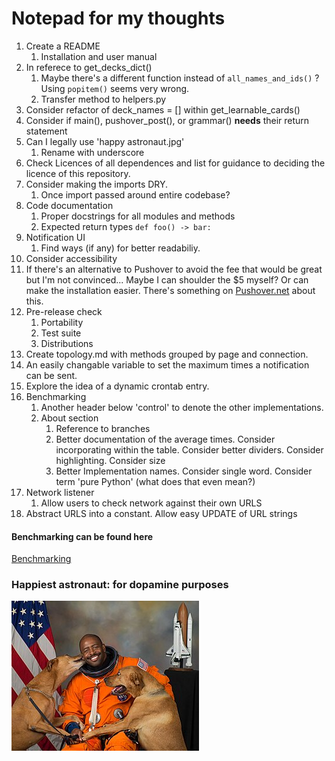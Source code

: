 # Notepad for my thoughts

1. Create a README
    1. Installation and user manual
2. In referece to get_decks_dict()
    1. Maybe there's a different function instead of ```all_names_and_ids()``` ? Using ```popitem()``` seems very wrong.
    2. Transfer method to helpers.py
3. Consider refactor of deck_names = [] within get_learnable_cards()
4. Consider if main(), pushover_post(), or grammar() **needs** their return statement
5. Can I legally use 'happy astronaut.jpg'
    1. Rename with underscore
6. Check Licences of all dependences and list for guidance to deciding the licence of this repository.
7. Consider making the imports DRY.
    1. Once import passed around entire codebase?
8. Code documentation
    1. Proper docstrings for all modules and methods
    2. Expected return types ```def foo() -> bar:```
9. Notification UI
    1. Find ways (if any) for  better readabiliy.
10. Consider accessibility
11. If there's an alternative to Pushover to avoid the fee that would be great but I'm not convinced... Maybe I can shoulder the $5 myself? Or can make the installation easier. There's something on [Pushover.net](https://support.pushover.net`i37-including-an-open-source-application-s-api-token-in-its-source-code) about this.
12. Pre-release check
    1. Portability
    2. Test suite
    3. Distributions
13. Create topology.md with methods grouped by page and connection.
14. An easily changable variable to set the maximum times a notification can be sent.
15. Explore the idea of a dynamic crontab entry.
16. Benchmarking
    1. Another header below 'control' to denote the other implementations.
    2. About section
        1. Reference to branches
        2. Better documentation of the average times. Consider incorporating within the table. Consider better dividers. Consider highlighting. Consider size
        3. Better Implementation names. Consider single word. Consider term 'pure Python' (what does that even mean?)
17. Network listener
    1. Allow users to check network against their own URLS
1. Abstract URLS into a constant. Allow easy UPDATE of URL strings

#### Benchmarking can be found here

[Benchmarking](Benchmarks.md)

### Happiest astronaut:  for dopamine purposes

![Happiest Astronaut](/happy%20astronaut.jpg)
